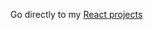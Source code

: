 Go directly to my [React projects](https://6339a1adc51f17656b19d057--react-training-ashraya.netlify.app/)

